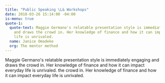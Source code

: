 ```yaml
---
title: "Public Speaking \L& Workshops"
date: 2018-03-26 15:14:00 -04:00
is-menu: true
quote-1:
  quote-text: Maggie Germano's relatable presentation style is immediately engaging
    and draws the crowd in. Her knowledge of finance and how it can impact everyday
    life is unrivaled.
  name: Janice Omadeke
  org: The mentor method
---
```


Maggie Germano's relatable presentation style is immediately engaging and draws the crowd in. Her knowledge of finance and how it can impact everyday life is unrivaled.  the crowd in. Her knowledge of finance and how it can impact everyday life is unrivaled.